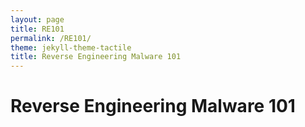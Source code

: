 ```yaml
---
layout: page
title: RE101
permalink: /RE101/
theme: jekyll-theme-tactile
title: Reverse Engineering Malware 101
---
```

# Reverse Engineering Malware 101 #
